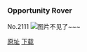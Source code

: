 ### Opportunity Rover
No.2111
![图片不见了~~~](https://imgs.xkcd.com/comics/opportunity_rover.png)

[原址](https://xkcd.com//2111) [下载](https://imgs.xkcd.com/comics/opportunity_rover.png)

